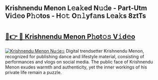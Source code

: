 ## Krishnendu Menon L𝚎a𝚔ed N𝚞𝚍e - Part-Utm Vi𝚍𝚎o P𝚑𝚘tos - H𝚘𝚝 O𝚗𝚕yf𝚊ns L𝚎a𝚔s 8ztTs

# <h2><a href="http://kf4dfg.oniu.top/?m=Krishnendu+Menon">🔗👉 🔴 Krishnendu Menon P𝚑ot𝚘𝚜 V𝚒d𝚎o</a></h2>

[![Krishnendu Menon Nu𝚍e𝚜](https://i.imgur.com/0qMVB7G.gif)](http://kf4dfg.oniu.top/?m=Krishnendu+Menon)
Digital trendsetter Krishnendu Menon, recognized for publishing dance and lifestyle material, consisting of performances and vlogs on social media. The public face of Krishnendu Menon exudes warmth and authenticity, yet the inner workings of his private life remain a puzzle.  
